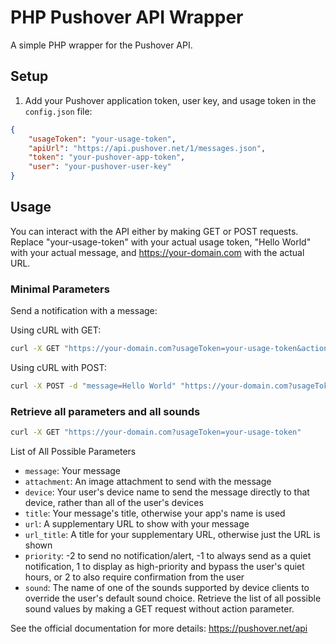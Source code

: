 # PHP Pushover API Wrapper

A simple PHP wrapper for the Pushover API.

## Setup

1. Add your Pushover application token, user key, and usage token in the `config.json` file:

```json
{
    "usageToken": "your-usage-token",
    "apiUrl": "https://api.pushover.net/1/messages.json",
    "token": "your-pushover-app-token",
    "user": "your-pushover-user-key"
}
```

## Usage

You can interact with the API either by making GET or POST requests.
Replace "your-usage-token" with your actual usage token, "Hello World" with your actual message, and https://your-domain.com with the actual URL.

### Minimal Parameters

Send a notification with a message:

Using cURL with GET:

```bash
curl -X GET "https://your-domain.com?usageToken=your-usage-token&action=send&message=Hello%20World"
```

Using cURL with POST:

```bash
curl -X POST -d "message=Hello World" "https://your-domain.com?usageToken=your-usage-token"
```

### Retrieve all parameters and all sounds

```bash
curl -X GET "https://your-domain.com?usageToken=your-usage-token"
```

List of All Possible Parameters
- `message`: Your message
- `attachment`: An image attachment to send with the message
- `device`: Your user's device name to send the message directly to that device, rather than all of the user's devices
- `title`: Your message's title, otherwise your app's name is used
- `url`: A supplementary URL to show with your message
- `url_title`: A title for your supplementary URL, otherwise just the URL is shown
- `priority`: -2 to send no notification/alert, -1 to always send as a quiet notification, 1 to display as high-priority and bypass the user's quiet hours, or 2 to also require confirmation from the user
- `sound`: The name of one of the sounds supported by device clients to override the user's default sound choice. Retrieve the list of all possible sound values by making a GET request without action parameter.

See the official documentation for more details: https://pushover.net/api
